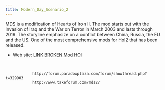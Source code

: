 ```yaml
---
title: Modern_Day_Scenario_2
---
```

MDS is a modification of Hearts of Iron II. The mod starts out with the
Invasion of Iraq and the War on Terror in March 2003 and lasts through
2019. The storyline emphasize on a conflict between China, Russia, the
EU and the US. One of the most comprehensive mods for HoI2 that has been
released.

-   Web site: [LINK BROKEN Mod HOI](http://modhoi.com/)

&nbsp;

                http://forum.paradoxplaza.com/forum/showthread.php?t=329903
                http://www.takeforum.com/mds2/
